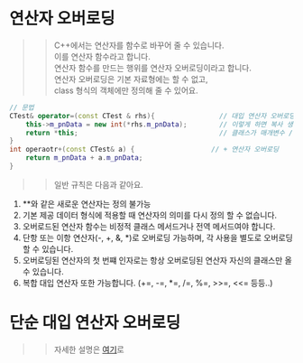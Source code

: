 # 연산자 오버로딩

>>  C++에서는 연산자를 함수로 바꾸어 줄 수 있습니다.  
>>  이를 연산자 함수라고 합니다.  
>>  연산자 함수를 만드는 행위를 연산자 오버로딩이라고 합니다.  
>>  연산자 오버로딩은 기본 자료형에는 할 수 없고,  
>>  class 형식의 객체에만 정의해 줄 수 있어요.  

```C++
// 문법
CTest& operator=(const CTest & rhs){                // 대입 연산자 오버로딩
    this->m_pnData = new int(*rhs.m_pnData);        // 이렇게 하면 복사 생성을 덜 해서 오버헤드가 확 줄어요. 참조를 받아오고, 참조를 반환하면...
    return *this;                                   // 클래스가 매개변수 / 반환이면 참조로 변형해서 넣고, 인자는 반드시 "const"를 붙일 것.  
}
int operaotr+(const CTest& a) {                   // + 연산자 오버로딩
    return m_pnData + a.m_pnData;
}
```
>> 일반 규칙은 다음과 같아요.
   1. \*\*와 같은 새로운 연산자는 정의 불가능
   2. 기본 제공 데이터 형식에 적용할 때 연산자의 의미를 다시 정의 할 수 없습니다.
   3. 오버로드된 연산자 함수는 비정적 클래스 메서드거나 전역 메서드여야 합니다.  
   4. 단항 또는 이항 연산자(-, +, &, \*)로 오버로딩 가능하며,  각 사용을 별도로 오버로딩 할 수 있습니다.  
   5. 오버로딩된 연산자의 첫 번쨰 인자로는 항상 오버로딩된 연산자 자신의 클래스만 올 수 있습니다.  
   6. 복합 대입 연산자 또한 가능합니다. (+=, -=, \*=, /=, %=, >>=, <<= 등등..)

# 단순 대입 연산자 오버로딩
>> 자세한 설명은 [여기](https://github.com/Nighthom/Files/blob/main/Study/C++/%EB%B3%B5%EC%82%AC%20%EC%83%9D%EC%84%B1%EC%9E%90/readme.md#%EB%8B%A8%EC%88%9C-%EB%8C%80%EC%9E%85-%EC%97%B0%EC%82%B0%EC%9E%90-%EA%B3%BC-shallow-copy)로  
